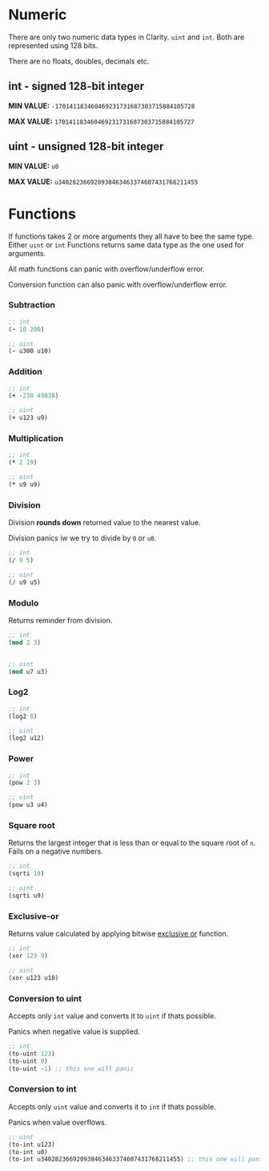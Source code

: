 # Numeric
There are only two numeric data types in Clarity. `uint` and `int`. Both are represented using 128 bits.

There are no floats, doubles, decimals etc.


## int - signed 128-bit integer
**MIN VALUE:** `-170141183460469231731687303715884105728`

**MAX VALUE:** `170141183460469231731687303715884105727`

## uint - unsigned 128-bit integer
**MIN VALUE:** `u0`

**MAX VALUE:** `u340282366920938463463374607431768211455`

# Functions
If functions takes 2 or more arguments they all have to bee the same type. Either `uint` or `int`
Functions returns same data type as the one used for arguments.

All math functions can panic with overflow/underflow error.

Conversion function can also panic with overflow/underflow error.

### Subtraction
```clojure
;; int
(- 10 200)

;; uint
(- u300 u10)
```

### Addition
```clojure
;; int
(+ -238 49838)

;; uint
(+ u123 u9)
```

### Multiplication
```clojure
;; int
(* 2 19)

;; uint
(* u9 u9)
```

### Division
Division **rounds down** returned value to the nearest value.

Division panics iw we try to divide by `0` or `u0`.
```clojure
;; int
(/ 9 5)

;; uint
(/ u9 u5)
```

### Modulo
Returns reminder from division.

```clojure
;; int
(mod 2 3)


;; uint
(mod u7 u3)
```

### Log2
```clojure
;; int
(log2 8)

;; uint
(log2 u12)
```

### Power
```clojure
;; int
(pow 2 3)

;; uint
(pow u3 u4)
```

### Square root
Returns the largest integer that is less than or equal to the square root of `n`. Fails on a negative numbers.
```clojure
;; int
(sqrti 19)

;; uint
(sqrti u9)
```

### Exclusive-or
Returns value calculated by applying bitwise [exclusive or](https://en.wikipedia.org/wiki/Exclusive_or) function.
```clojure
;; int
(xor 123 9)

;; uint
(xor u123 u18)
```

### Conversion to uint
Accepts only `int` value and converts it to `uint` if thats possible.

Panics when negative value is supplied.
```clojure
;; int
(to-uint 123)
(to-uint 0)
(to-uint -1) ;; this one will panic
```

### Conversion to int
Accepts only `uint` value and converts it to `int` if thats possible.

Panics when value overflows.
```clojure
;; uint
(to-int u123)
(to-int u0)
(to-int u340282366920938463463374607431768211455) ;; this one will panic with overflow error
```